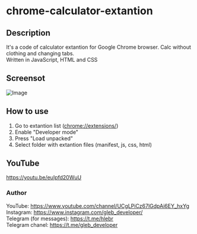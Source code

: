 # chrome-calculator-extantion
## Description
It's a code of calculator extantion for Google Chrome browser.
Calc without clothing and changing tabs.<br>
Written in JavaScript, HTML and CSS
## Screensot
![Image](https://i.postimg.cc/5tr0YB30/Screenshot-from-2020-05-16-18-32-09.png)
## How to use
1.  Go to extantion list ([chrome://extensions/](chrome://extensions/))
2.  Enable "Developer mode"
3.  Press "Load unpacked"
4.  Select folder with extantion files (manifest, js, css, html)
## YouTube
https://youtu.be/euIpfd20WuU
### Author
YouTube: https://www.youtube.com/channel/UCgLPiCz67lGdpAi6EY_hxYg <br>
Instagram: https://www.instagram.com/gleb_developer/ <br>
Telegram (for messages): https://t.me/hlebr <br>
Telegram chanel: https://t.me/gleb_developer <br>
